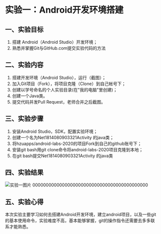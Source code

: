 # 实验一：Android开发环境搭建  

## 一、实验目标  

1. 搭建 Android（Android Studio）开发环境；  
2. 熟悉并掌握Git与GitHub.com提交实验代码的方法  

## 二、实验内容  

1. 搭建开发环境（Android Studio），运行（截图）；  
2. 加入Git项目（Fork），将项目克隆（Clone）到自己帐号下；  
3. 创建以学号命名的个人实验目录(在"我的电脑"里创建)；  
4. 创建一个Java类。  
5. 提交代码并发Pull Request，老师合并之后截图。  

## 三、实验步骤  

1. 安装Android Studio，SDK，配置实验环境；  
2. 创建一个名为Net1814080903321Activity 的java类；  
3. 将hzuapps/android-labs-2020的项目Fork到自己的github账号下；  
4. 安装git bash用git clone命令将android-labs-2020项目克隆到本地；  
5. 在git bash提交Net1814080903321Activity 的java类  

## 四、实验结果  

![实验一图片](https://github.com/hzuapps/android-labs-2020/blob/master/students/net1814080903301/1.jpg)  0000000000000000000000000000000000000000000

## 五、实验心得  

本次实验主要学习如何去搭建Android开发环境，建立android项目，以及一些git的基本使用命令，实验难度不高，基本能够掌握，git的操作指令还需要去多多联系才能熟悉。  
